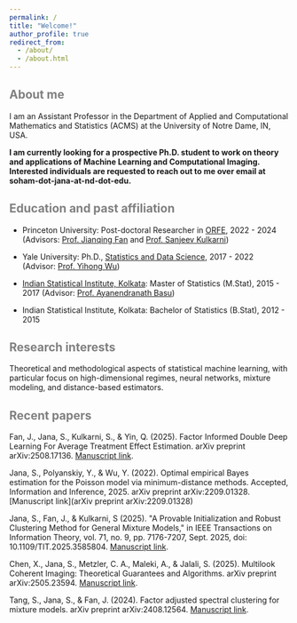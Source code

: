 ```yaml
---
permalink: /
title: "Welcome!"
author_profile: true
redirect_from: 
  - /about/
  - /about.html
---
```


<span style='color:grey'>About me</span>
-------------------------------------------------------------------------

I am an Assistant Professor in the Department of Applied and Computational Mathematics and Statistics (ACMS) at the University of Notre Dame, IN, USA. 

**I am currently looking for a prospective Ph.D. student to work on theory and applications of Machine Learning and Computational Imaging. Interested individuals are requested to reach out to me over email at soham-dot-jana-at-nd-dot-edu.**

<span style='color:grey'>Education and past affiliation</span>
-------------------------------------------------------------------------
- Princeton University: Post-doctoral Researcher in [ORFE](https://orfe.princeton.edu/), 2022 - 2024 (Advisors: [Prof. Jianqing Fan](https://fan.princeton.edu/) and [Prof. Sanjeev Kulkarni](https://www.princeton.edu/~kulkarni/))

- Yale University: Ph.D., [Statistics and Data Science](https://statistics.yale.edu/), 2017 - 2022 (Advisor: [Prof. Yihong Wu](http://www.stat.yale.edu/~yw562/))

- [Indian Statistical Institute, Kolkata](https://www.isical.ac.in/): Master of Statistics (M.Stat), 2015 - 2017 (Advisor: [Prof. Ayanendranath Basu](https://www.isical.ac.in/~ayanbasu/))

- Indian Statistical Institute, Kolkata: Bachelor of Statistics (B.Stat), 2012 - 2015



<span style='color:grey'>Research interests</span>
-------------------------------------------------------------------------

Theoretical and methodological aspects of statistical machine learning, with particular focus on high-dimensional regimes, neural networks, mixture modeling, and distance-based estimators.

<span style='color:grey'>Recent papers</span>
-------------------------------------------------------------------------

Fan, J., Jana, S., Kulkarni, S., & Yin, Q. (2025). Factor Informed Double Deep Learning For Average Treatment Effect Estimation. arXiv preprint arXiv:2508.17136. [Manuscript link](https://janasoham.github.io/files/fiddle.pdf).

Jana, S., Polyanskiy, Y., & Wu, Y. (2022). Optimal empirical Bayes estimation for the Poisson model via minimum-distance methods. Accepted, Information and Inference, 2025. arXiv preprint arXiv:2209.01328. [Manuscript link](arXiv preprint arXiv:2209.01328)

Jana, S., Fan, J., & Kulkarni, S (2025). "A Provable Initialization and Robust Clustering Method for General Mixture Models," in IEEE Transactions on Information Theory, vol. 71, no. 9, pp. 7176-7207, Sept. 2025, doi: 10.1109/TIT.2025.3585804. [Manuscript link](https://ieeexplore.ieee.org/abstract/document/11069307).

Chen, X., Jana, S., Metzler, C. A., Maleki, A., & Jalali, S. (2025). Multilook Coherent Imaging: Theoretical Guarantees and Algorithms. arXiv preprint arXiv:2505.23594. [Manuscript link](https://janasoham.github.io/files/multilook.pdf).

Tang, S., Jana, S., & Fan, J. (2024). Factor adjusted spectral clustering for mixture models. arXiv preprint arXiv:2408.12564. [Manuscript link](https://janasoham.github.io/files/fasc.pdf).






